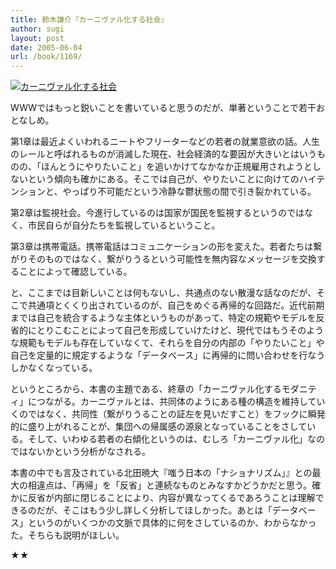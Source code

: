 ```yaml
---
title: 鈴木謙介『カーニヴァル化する社会』
author: sugi
layout: post
date: 2005-06-04
url: /book/1169/
---
```

<a href="http://www.amazon.co.jp/exec/obidos/ASIN/406149788X/chezsugi-22/ref=nosim/" name="amazletlink" target="_blank"><img src="http://i1.wp.com/ec2.images-amazon.com/images/I/4127SKXW96L.SL160.jpg?w=660" alt="カーニヴァル化する社会" class="alignleft" data-recalc-dims="1" /></a>

WWWではもっと鋭いことを書いていると思うのだが、単著ということで若干おとなしめ。

第1章は最近よくいわれるニートやフリーターなどの若者の就業意欲の話。人生のレールと呼ばれるものが消滅した現在、社会経済的な要因が大きいとはいうものの、「ほんとうにやりたいこと」を追いかけてなかなか正規雇用されようとしないという傾向も確かにある。そこでは自己が、やりたいことに向けてのハイテンションと、やっぱり不可能だという冷静な鬱状態の間で引き裂かれている。

第2章は監視社会。今進行しているのは国家が国民を監視するというのではなく、市民自らが自分たちを監視しているということ。

第3章は携帯電話。携帯電話はコミュニケーションの形を変えた。若者たちは繋がりそのものではなく、繋がりうるという可能性を無内容なメッセージを交換することによって確認している。

と、ここまでは目新しいことは何もないし、共通点のない散漫な話なのだが、そこで共通項とくくり出されているのが、自己をめぐる再帰的な回路だ。近代前期までは自己を統合するような主体というものがあって、特定の規範やモデルを反省的にとりこむことによって自己を形成していけたけど、現代ではもうそのような規範もモデルも存在していなくて、それらを自分の内部の「やりたいこと」や自己を定量的に規定するような「データベース」に再帰的に問い合わせを行なうしかなくなっている。

というところから、本書の主題である、終章の「カーニヴァル化するモダニティ」につながる。カーニヴァルとは、共同体のようにある種の構造を維持していくのではなく、共同性（繋がりうることの証左を見いだすこと）をフックに瞬発的に盛り上がれることが、集団への帰属感の源泉となっていることをさしている。そして、いわゆる若者の右傾化というのは、むしろ「カーニヴァル化」なのではないかという分析がなされる。

本書の中でも言及されている北田暁大『嗤う日本の「ナショナリズム」』との最大の相違点は、「再帰」を「反省」と連続なものとみなすかどうかだと思う。確かに反省が内部に閉じることにより、内容が異なってくるであろうことは理解できるのだが、そこはもう少し詳しく分析してほしかった。あとは「データベース」というのがいくつかの文脈で具体的に何をさしているのか、わからなかった。そちらも説明がほしい。

★★

